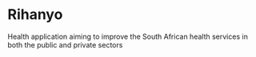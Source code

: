 # Rihanyo
Health application aiming to improve the South African health services in both the public and private sectors
